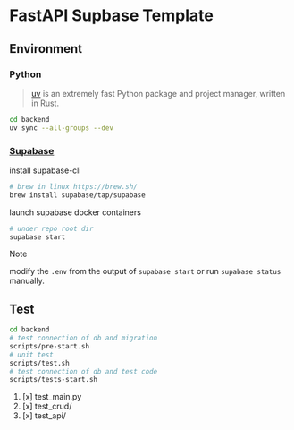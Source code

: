 # FastAPI Supbase Template

## Environment

### Python

> [uv](https://github.com/astral-sh/uv) is an extremely fast Python package and project manager, written in Rust.

```bash
cd backend
uv sync --all-groups --dev
```

### [Supabase](https://supabase.com/docs/guides/local-development/cli/getting-started?queryGroups=platform&platform=linux&queryGroups=access-method&access-method=postgres)

install supabase-cli

```bash
# brew in linux https://brew.sh/
brew install supabase/tap/supabase
```

launch supabase docker containers

```bash
# under repo root dir
supabase start
```

> [!NOTE]
> modify the `.env` from the output of `supabase start` or run `supabase status` manually.

## Test

```bash
cd backend
# test connection of db and migration
scripts/pre-start.sh
# unit test
scripts/test.sh
# test connection of db and test code
scripts/tests-start.sh
```

1. [x] test_main.py
2. [x] test_crud/
3. [x] test_api/

